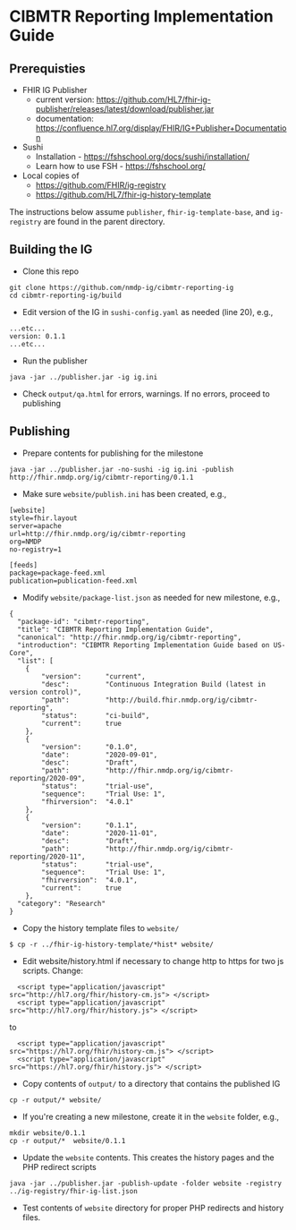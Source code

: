 # CIBMTR Reporting Implementation Guide

## Prerequisties
* FHIR IG Publisher
  * current version: https://github.com/HL7/fhir-ig-publisher/releases/latest/download/publisher.jar
  * documentation: https://confluence.hl7.org/display/FHIR/IG+Publisher+Documentation
* Sushi
  * Installation - https://fshschool.org/docs/sushi/installation/
  * Learn how to use FSH - https://fshschool.org/
* Local copies of
    * https://github.com/FHIR/ig-registry
    * https://github.com/HL7/fhir-ig-history-template

The instructions below assume `publisher`, `fhir-ig-template-base`, and `ig-registry` are found in the parent directory.

## Building the IG

* Clone this repo
```
git clone https://github.com/nmdp-ig/cibmtr-reporting-ig
cd cibmtr-reporting-ig/build
```
* Edit version of the IG in `sushi-config.yaml` as needed (line 20), e.g.,
```
...etc...
version: 0.1.1
...etc...
```
* Run the publisher
```
java -jar ../publisher.jar -ig ig.ini
```
* Check `output/qa.html` for errors, warnings. If no errors, proceed to publishing

## Publishing
* Prepare contents for publishing for the milestone
```
java -jar ../publisher.jar -no-sushi -ig ig.ini -publish http://fhir.nmdp.org/ig/cibmtr-reporting/0.1.1
```
* Make sure `website/publish.ini` has been created, e.g.,
```
[website]
style=fhir.layout
server=apache
url=http://fhir.nmdp.org/ig/cibmtr-reporting
org=NMDP
no-registry=1

[feeds]
package=package-feed.xml
publication=publication-feed.xml
```

* Modify `website/package-list.json` as needed for new milestone, e.g.,
```
{
  "package-id": "cibmtr-reporting",
  "title": "CIBMTR Reporting Implementation Guide",
  "canonical": "http://fhir.nmdp.org/ig/cibmtr-reporting",
  "introduction": "CIBMTR Reporting Implementation Guide based on US-Core",
  "list": [
    {
        "version":      "current",
        "desc":         "Continuous Integration Build (latest in version control)",
        "path":         "http://build.fhir.nmdp.org/ig/cibmtr-reporting",
        "status":       "ci-build",
        "current":      true
    },
    {
        "version":      "0.1.0",
        "date":         "2020-09-01",
        "desc":         "Draft",
        "path":         "http://fhir.nmdp.org/ig/cibmtr-reporting/2020-09",
        "status":       "trial-use",
        "sequence":     "Trial Use: 1",
        "fhirversion":  "4.0.1"
    },
    {
        "version":      "0.1.1",
        "date":         "2020-11-01",
        "desc":         "Draft",
        "path":         "http://fhir.nmdp.org/ig/cibmtr-reporting/2020-11",
        "status":       "trial-use",
        "sequence":     "Trial Use: 1",
        "fhirversion":  "4.0.1",
        "current":      true
    },
  "category": "Research"
}
```

* Copy the history template files to `website/`
```
$ cp -r ../fhir-ig-history-template/*hist* website/
```
* Edit website/history.html if necessary to change http to https for two js scripts. Change:
```
  <script type="application/javascript" src="http://hl7.org/fhir/history-cm.js"> </script>
  <script type="application/javascript" src="http://hl7.org/fhir/history.js"> </script>
```
to
```
  <script type="application/javascript" src="https://hl7.org/fhir/history-cm.js"> </script>
  <script type="application/javascript" src="https://hl7.org/fhir/history.js"> </script>
```
* Copy contents of `output/` to a directory that contains the published IG
```
cp -r output/* website/
```
* If you're creating a new milestone, create it in the `website` folder, e.g.,
```
mkdir website/0.1.1
cp -r output/*  website/0.1.1
```
* Update the `website` contents. This creates the history pages and the PHP redirect scripts
```
java -jar ../publisher.jar -publish-update -folder website -registry ../ig-registry/fhir-ig-list.json
```
* Test contents of `website` directory for proper PHP redirects and history files.
